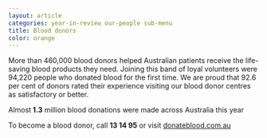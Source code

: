```yaml
---
layout: article
categories: year-in-review our-people sub-menu
title: Blood donors
color: orange
---
```


More than 460,000 blood donors helped Australian patients receive the life-saving blood products they need. Joining this band of loyal volunteers were 94,220 people who donated blood for the first time. We are proud that 92.6 per cent of donors rated their experience visiting our blood donor centres as satisfactory or better.

<div class="callout">
    <div class="row">
      <div class="col-sm-12">
        <p>Almost<b> 1.3</b> million blood donations were made across Australia this year</p>
      </div>
    </div>
</div>

<div class="callout-link">
  <p>To become a blood donor, call <b>13 14 95</b> or visit <a href="http://www.donateblood.com.au">donateblood.com.au</a></p>
</div>
